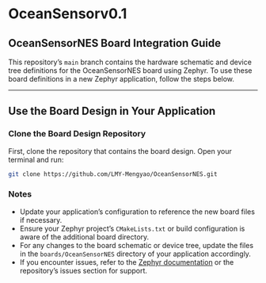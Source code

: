 # OceanSensorv0.1

## OceanSensorNES Board Integration Guide

This repository’s `main` branch contains the hardware schematic and device tree definitions for the OceanSensorNES board using Zephyr. To use these board definitions in a new Zephyr application, follow the steps below.

---

## Use the Board Design in Your Application

### Clone the Board Design Repository

First, clone the repository that contains the board design. Open your terminal and run:

```bash
git clone https://github.com/LMY-Mengyao/OceanSensorNES.git
```

### Notes
- Update your application’s configuration to reference the new board files if necessary.
- Ensure your Zephyr project’s `CMakeLists.txt` or build configuration is aware of the additional board directory.
- For any changes to the board schematic or device tree, update the files in the `boards/OceanSensorNES` directory of your application accordingly.
- If you encounter issues, refer to the [Zephyr documentation](https://docs.zephyrproject.org/latest/) or the repository’s issues section for support.


